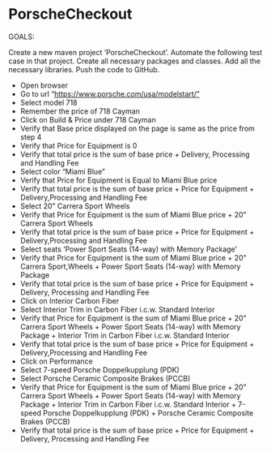 # PorscheCheckout

GOALS:

Create a new maven project ‘PorscheCheckout’. Automate the following test case in
that project. Create all necessary packages and classes. Add all the necessary
libraries. Push the code to GitHub.
* Open browser
* Go to url “https://www.porsche.com/usa/modelstart/”
* Select model 718
* Remember the price of 718 Cayman
* Click on Build & Price under 718 Cayman
* Verify that Base price displayed on the page is same as the price from step 4
* Verify that Price for Equipment is 0
* Verify that total price is the sum of base price + Delivery, Processing and Handling Fee
* Select color “Miami Blue”
* Verify that Price for Equipment is Equal to Miami Blue price
* Verify that total price is the sum of base price + Price for Equipment + Delivery,Processing and Handling Fee
* Select 20" Carrera Sport Wheels
* Verify that Price for Equipment is the sum of Miami Blue price + 20" Carrera Sport Wheels
* Verify that total price is the sum of base price + Price for Equipment + Delivery,Processing and Handling Fee
* Select seats ‘Power Sport Seats (14-way) with Memory Package’
* Verify that Price for Equipment is the sum of Miami Blue price + 20" Carrera Sport,Wheels + Power Sport Seats (14-way) with Memory Package
* Verify that total price is the sum of base price + Price for Equipment + Delivery,
   Processing and Handling Fee
* Click on Interior Carbon Fiber
* Select Interior Trim in Carbon Fiber i.c.w. Standard Interior
* Verify that Price for Equipment is the sum of Miami Blue price + 20" Carrera Sport
  Wheels + Power Sport Seats (14-way) with Memory Package + Interior Trim in Carbon Fiber i.c.w. Standard Interior
* Verify that total price is the sum of base price + Price for Equipment + Delivery,Processing and Handling Fee
* Click on Performance
* Select 7-speed Porsche Doppelkupplung (PDK)
* Select Porsche Ceramic Composite Brakes (PCCB)
* Verify that Price for Equipment is the sum of Miami Blue price + 20" Carrera Sport
  Wheels + Power Sport Seats (14-way) with Memory Package + Interior Trim in
  Carbon Fiber i.c.w. Standard Interior + 7-speed Porsche Doppelkupplung (PDK) +
  Porsche Ceramic Composite Brakes (PCCB)
* Verify that total price is the sum of base price + Price for Equipment + Delivery,
  Processing and Handling Fee
